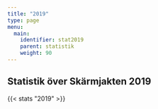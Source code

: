 ```yaml
---
title: "2019"
type: page
menu:
  main:
    identifier: stat2019
    parent: statistik
    weight: 90
---
```


## Statistik över Skärmjakten 2019

{{< stats "2019" >}}
